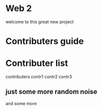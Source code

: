 Web 2
=======

welcome to this great new project

Contributers guide
========================


Contributer list
========================
 contributers
  contr1
  contr2
  contr3


just some more random noise
----------
and some more
